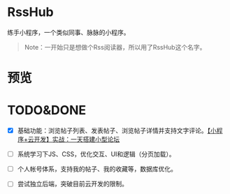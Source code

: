 # RssHub
练手小程序，一个类似同事、脉脉的小程序。

> Note：一开始只是想做个Rss阅读器，所以用了RssHub这个名字。

# 预览

# TODO&DONE
- [x] 基础功能：浏览帖子列表、发表帖子、浏览帖子详情并支持文字评论。[【小程序+云开发】实战：一天搭建小型论坛
](http://vimerzhao.top/2018/11/25/%E3%80%90%E5%B0%8F%E7%A8%8B%E5%BA%8F-%E4%BA%91%E5%BC%80%E5%8F%91%E3%80%91%E5%AE%9E%E6%88%98%EF%BC%9A%E4%B8%80%E5%A4%A9%E6%90%AD%E5%BB%BA%E5%B0%8F%E5%9E%8B%E8%AE%BA%E5%9D%9B/)
- [ ] 系统学习下JS、CSS，优化交互、UI和逻辑（分页加载）。
- [ ] 个人帐号体系，支持我的帖子、我的收藏等，数据库优化。
- [ ] 尝试独立后端，突破目前云开发的限制。

